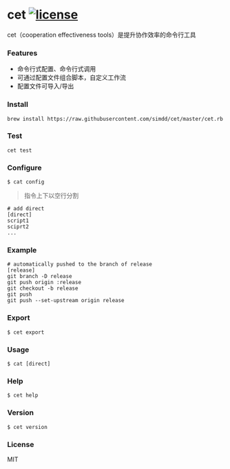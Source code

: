 # cet [![license](https://img.shields.io/npm/l/@forchange/apis.svg)](https://www.npmjs.com/package/@forchange/apis)

cet（cooperation effectiveness tools）是提升协作效率的命令行工具

### Features

- 命令行式配置、命令行式调用
- 可通过配置文件组合脚本，自定义工作流
- 配置文件可导入/导出

### Install

```shell
brew install https://raw.githubusercontent.com/simdd/cet/master/cet.rb
```

### Test

```shell
cet test
```

### Configure

```shell
$ cat config
```

> 指令上下以空行分割

```shell
# add direct
[direct]
script1
sciprt2
...
```

### Example

```shell
# automatically pushed to the branch of release
[release]
git branch -D release
git push origin :release
git checkout -b release
git push
git push --set-upstream origin release
```

### Export

```shell
$ cet export
```

### Usage

```shell
$ cat [direct]
```

### Help

```shell
$ cet help
```

### Version

```shell
$ cet version
```

### License

MIT
